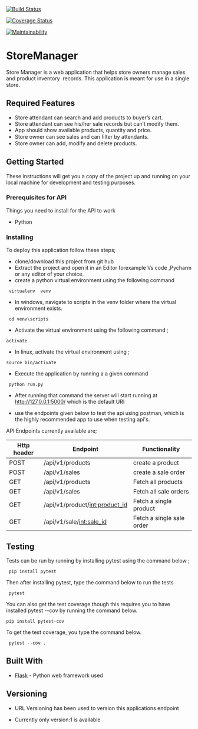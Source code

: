 [![Build Status](https://travis-ci.com/NabunyaLilian/StoreManager.svg?branch=challenge_2)](https://travis-ci.com/NabunyaLilian/StoreManager)

[![Coverage Status](https://coveralls.io/repos/github/NabunyaLilian/StoreManager/badge.svg?branch=challenge_2)](https://coveralls.io/github/NabunyaLilian/StoreManager?branch=challenge_2)

[![Maintainability](https://api.codeclimate.com/v1/badges/79a07349aa2d77166540/maintainability)](https://codeclimate.com/github/NabunyaLilian/StoreManager/maintainability)

# StoreManager

Store Manager is a web application that helps store owners manage sales and product inventory  records. This application is meant for use in a single store. 

	
## Required Features 
- Store attendant can search and add products to buyer’s cart. 
- Store attendant can see his/her sale records but can’t modify them. 
- App should show available products, quantity and price. 
- Store owner can see sales and can ﬁlter by attendants. 
- Store owner can add, modify and delete products. 




## Getting Started

These instructions will get you a copy of the project up and running on your local machine for development and testing purposes. 


### Prerequisites for API

Things you need to install for the API to work

* Python 

### Installing

To deploy this application follow these steps;
* clone/download this project from git hub
* Extract the project and open it in an Editor forexample Vs code ,Pycharm or any editor of your choice.
* create a python virtual environment using the following command
```
 virtualenv  venv 

``` 
* In windows, navigate to scripts in the venv folder where the virtual environment exists.
```
 cd venv\scripts

```
*  Activate the virtual environment using the following command ;
```
activate

```
* In linux, activate the virtual environment using ;
```
source bin/activate

```
* Execute the application by running a a given command

```
 python run.py

``` 

* After running that command the server will start running at http://127.0.0.1:5000/ which is the default URI 

* use the endpoints given below to test the api using postman, which is the highly recommended app to use when testing api's.


API Endpoints currently available are;


|__Http header__| __Endpoint__ | __Functionality__ | 
|------|-------------|------------|
|POST|  /api/v1/products       | create a product     |
|POST| /api/v1/sales           | create a sale order| 
|GET|  /api/v1/products        | Fetch all products   |
|GET|  /api/v1/sales           | Fetch all sale orders  |
|GET|  /api/v1/product/<int:product_id>     | Fetch a single product    |
|GET|  /api/v1/sale/<int:sale_id>   | Fetch a single sale order  |




## Testing 

Tests can be run by running by installing pytest using the command below ;
```
 pip install pytest

```

Then after installing pytest, type the command below to run the tests
```
 pytest

```

You can also get the test coverage though this requires you to have installed pytest --cov by running the command below.
```
pip install pytest-cov
```
To get the test coverage, you type the command below.
```
 pytest --cov .
```

## Built With

* [Flask](http://flask.pocoo.org/docs/1.0/) - Python web framework used


## Versioning

* URL Versioning has been used to version this applications endpoint 

* Currently only version:1 is available 
